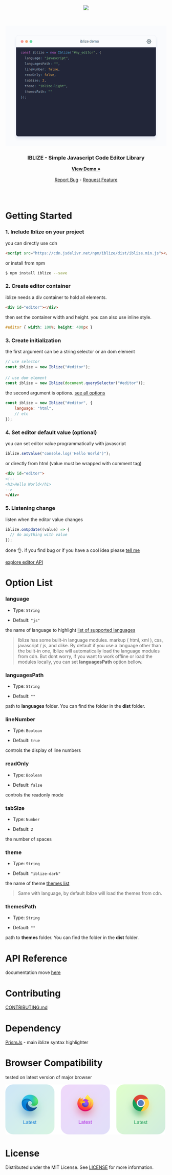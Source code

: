 <p align="center">
  <img src="https://img.shields.io/npm/v/iblize?color=%237171F3&label=latest&style=for-the-badge" />
</p>

<br>

<p align="center">
  <img src=".assets/preview.png" />
</p>

<h3 align="center">IBLIZE - Simple Javascript Code Editor Library</h3>

<p align="center">
  <a href="https://mcanam.github.io/iblize/"><strong>View Demo »</strong></a>
  <br> <br>
  <a href="https://github.com/mcanam/iblize/issues">Report Bug</a>
  <span> - </span>
  <a href="https://github.com/mcanam/iblize/issues">Request Feature</a>
</p>

<br><br>

# Getting Started

### 1. Include Iblize on your project

you can directly use cdn

```html
<script src="https://cdn.jsdelivr.net/npm/iblize/dist/iblize.min.js"></script>
```

or install from npm

``` bash
$ npm install iblize --save
```

### 2. Create editor container

iblize needs a div container to hold all elements.

```html
<div id="editor"></div>
```

then set the container width and height. you can also use inline style.

``` css
#editor { width: 100%; height: 400px }
```

### 3. Create initialization

the first argument can be a string selector or an dom element

```js
// use selector
const iblize = new Iblize("#editor");

// use dom element
const iblize = new Iblize(document.querySelector("#editor"));
```

the second argument is options. [see all options](#options)

```js
const iblize = new Iblize("#editor", {
    language: "html",
    // etc
});
```

### 4. Set editor default value (optional)

you can set editor value programmatically with javascript

``` js
iblize.setValue("console.log('Hello World')");
```

or directly from html (value must be wrapped with comment tag)

``` html
<div id="editor">
<!--
<h1>Hello World</h1>
-->
</div>
```

### 5. Listening change

listen when the editor value changes

``` js
iblize.onUpdate((value) => {
  // do anything with value
});
```

done 👌. if you find bug or if you have a cool idea please [tell me](https://github.com/mcanam/iblize/issues)  

[explore editor API](https://mcanam.gitbook.io/iblize-docs/api-reference)

# Option List

### language
  
- Type: `String`  
  
- Default: `"js"`

the name of language to highlight [list of supported languages](https://prismjs.com/#supported-languages)

> Iblize has some built-in language modules. markup ( html, xml ), css, javascript / js, and clike. By default if you use a language other than the built-in one, Iblize will automatically load the language modules from cdn. But dont worry, if you want to work offline or load the modules locally, you can set **languagesPath** option bellow.

### languagesPath
  
- Type: `String`  
  
- Default: `""`

path to **languages** folder. You can find the folder in the **dist** folder.

### lineNumber
  
- Type: `Boolean`  
  
- Default: `true`
  
controls the display of line numbers

### readOnly 
  
- Type: `Boolean`  
  
- Default: `false`

controls the readonly mode

### tabSize
  
- Type: `Number`  
  
- Default: `2`

the number of spaces

### theme 
  
- Type: `String`  
  
- Default: `"iblize-dark"`

the name of theme [themes list](themes/README.md)

> Same with language, by default Iblize will load the themes from cdn.

### themesPath 
  
- Type: `String`  
  
- Default: `""`

path to **themes** folder. You can find the folder in the **dist** folder.


# API Reference

documentation move [here](https://mcanam.gitbook.io/iblize-docs/api-reference)

# Contributing

[CONTRIBUTING.md](https://github.com/mcanam/iblize/blob/master/.github/CONTRIBUTING.md)

# Dependency

[PrismJs](prismjs.com) - main iblize syntax highlighter

# Browser Compatibility

tested on latest version of major browser

<img width="500px" src=".assets/browser-support.png" />

# License

Distributed under the MIT License. See [LICENSE](LICENSE) for more information.
